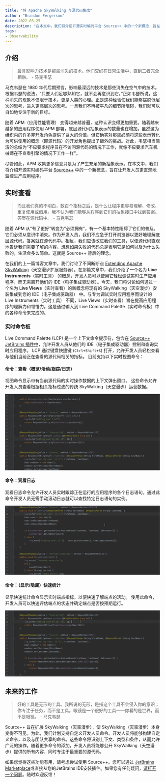 ```yaml
---
title: "将 Apache SkyWalking 与源代码集成"
author: "Brandon Fergerson"
date: 2022-03-25
description: "在本文中，我们将介绍开源实时编码平台 Source++ 中的一个新概念，旨在让开发人员更直观地监控生产应用程序。"
tags:
- Observability
---
```


## 介绍

> 最具影响力技术是那些消失的技术。他们交织在日常生活中，直到二者完全相融。 - 马克韦瑟

马克韦瑟在 1980 年代后期预言，影响最深远的技术是那些消失在空气中的技术。根据韦瑟的说法，“只要人们足够熟知它，就不会再意识到它。”正如韦瑟所说，这种消失的现象不仅限于技术，更是人类的心理。正是这种经验使我们能够摆脱低层次的思考，进入更高层次的思考。一旦我们不再被平凡的细节所阻碍，我们就可以自如地专注于新的目标。

随着 APM（应用性能管理） 变得越来越普遍，这种认识变得更加重要。随着越来越多的应用程序使用 APM 部署，底层源代码抽象表示的数量也在增加。虽然这为组织内的许多非开发角色提供了巨大的价值，但它确实对那些必须将这些表示转化为可供使用的概念（即源代码）的开发角色提出了额外的挑战。对此，韦瑟相当简洁的总结为“不应要求程序员在不访问源代码的情况下工作，就像不应要求汽车机械师在不查看引擎的情况下工作一样”。

尽管如此，APM 收集更多信息只是为了产生充足的新抽象表示。在本文中，我们将介绍开源实时编码平台 [Source++](https://github.com/sourceplusplus/live-platform) 中的一个新概念，旨在让开发人员更直观地监控生产应用程序。

## 实时查看

> 而且我们真的不明白，数百个指标之后，是什么让程序更容易理解、修改、重复使用或借用。我不认为我们能够从程序到它们的抽象接口中找到答案。答案在源代码中。 - 马克韦瑟

随着 APM 从“有了更好”转变为“必须拥有”，有一个基本特性阻碍了它们的普及。它们必须从意识中消失。作为开发人员，我们不应急于打开浏览器以更好地理解底层源代码。答案就在源代码中。相反，我们应该改进我们的工具，以便源代码直观地告诉我们需要了解的内容。想想如果失败的代码总是表明它是如何以及为什么失败的，生活会多么简单。这就是 Source++ 背后的理念。

在我们的上一篇博客文章中，我们讨论了不间断断点 [Extending Apache SkyWalking](https://skywalking.apache.org/blog/2021-12-06-extend-skywalking-with-nbb/)（天空漫步扩展服务器）。在那篇文章中，我们介绍了一个名为 **Live Instruments**（实时工具） 的概念，开发人员可以使用它轻松调试实时生产应用程序，而无需离开他们的 IDE（电子集成驱动器）。今天，我们将讨论如何通过一个名为 **Live Views**（实时查看）的新概念将现有的 SkyWalking（天空漫步）安装集成到您的 IDE（电子集成驱动器） 中。与专为调试实时应用程序而设计的 Live Instruments（实时工具） 不同，Live Views（实时查看）旨在提高应用程序的理解力和领悟力。这是通过输入到 Live Command Palette（实时命令板）中的各种命令来完成的。

### 实时命令板

Live Command Palette (LCP) 是一个上下文命令提示符，包含在 [Source++ JetBrains 插件中](https://github.com/sourceplusplus/interface-jetbrains)，允许开发人员从他们的 IDE（电子集成驱动器）控制和查询实时应用程序。 LCP 通过键盘快捷键 (`Ctrl+Shift+S`) 打开，允许开发人员轻松查看与他们当前正在查看的源代码相关的指标。 目前支持以下实时视图命令：

#### 命令：查看（概览/活动/跟踪/日志）

视图命令显示带有当前源代码的实时操作数据的上下文弹出窗口。 这些命令允许开发人员查看根据相关指标过滤的传统 SkyWalking（天空漫步）运营数据。

![](view_command.gif)

#### 命令：观看日志

观看日志命令允许开发人员实时跟踪正在运行的应用程序的各个日志语句。通过此命令开发人员无需手动滚动日志就可以查找特定日志语句的实例。

![](watch_log_command.gif)

#### 命令：（显示/隐藏）快速统计

显示快速统计命令显示实时端点指标，以便快速了解端点的活动。 使用此命令，开发人员可以快速评估端点的状态并确定端点是否按预期运行。

![](show_quick_stats_command.gif)

## 未来的工作

> 好的工具是无形的工具。我所说的无形，是指这个工具不会侵入你的意识；你专注于任务，而不是工具。眼镜是一个很好的工具——你看的是世界，而不是眼镜。 - 马克韦瑟

Source++ 旨在扩展 SkyWalking（天空漫步），使 SkyWalking（天空漫步）本身变得不可见。为此，我们计划支持自定义开发人员命令。开发人员将能够构建自定义命令，以及与团队共享的命令。这些命令将识别上下文、类型和条件，从而允许广泛的操作。随着更多命令的添加，开发人员将能够公开 SkyWalking（天空漫步）提供的所有内容，同时专注于最重要的源代码。

如果您觉得这些功能有用，请考虑尝试使用 Source++。您可以通过 [JetBrains Marketplace](https://plugins.jetbrains.com/plugin/12033-source-)或直接从您的JetBrains IDE安装插件。如果您有任何疑问，[请打开一个问题](https://github.com/sourceplusplus/interface-jetbrains/issues)。随时欢迎反馈！
